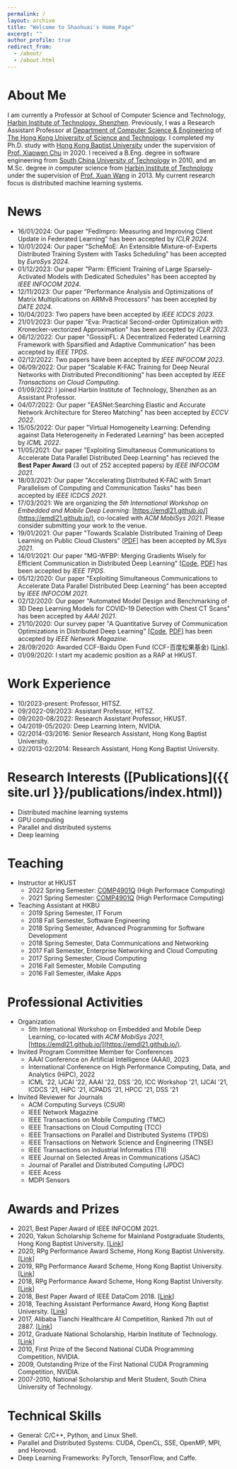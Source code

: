 ```yaml
---
permalink: /
layout: archive
title: "Welcome to Shaohuai's Home Page"
excerpt: ""
author_profile: true
redirect_from: 
  - /about/
  - /about.html
---
```


About Me
======
I am currently a Professor at School of Computer Science and Technology, [Harbin Institute of Technology, Shenzhen](https://www.hitsz.edu.cn/). Previously, I was a Research Assistant Professor at [Department of Computer Science & Engineering](https://www.cse.ust.hk/) of [The Hong Kong University of Science and Technology](https://www.ust.hk). I completed my Ph.D. study with [Hong Kong Baptist University](https://www.hkbu.edu.hk) under the supervision of [Prof. Xiaowen Chu](http://www.comp.hkbu.edu.hk/~chxw/) in 2020. I received a B.Eng. degree in software engineering from [South China University of Technology](https://www.scut.edu.cn) in 2010, and an M.Sc. degree in computer science from [Harbin Institute of Technology](https://www.hitsz.edu.cn) under the supervision of [Prof. Xuan Wang](http://faculty.hitsz.edu.cn/wangxuan) in 2013. My current research focus is distributed machine learning systems.

News
======
- 16/01/2024: Our paper "FedImpro: Measuring and Improving Client Update in Federated Learning" has been accepted by *ICLR 2024*. 
- 10/01/2024: Our paper "ScheMoE: An Extensible Mixture-of-Experts Distributed Training System with Tasks Scheduling" has been accepted by *EuroSys 2024*. 
- 01/12/2023: Our paper "Parm: Efficient Training of Large Sparsely-Activated Models with Dedicated Schedules" has been accepted by *IEEE INFOCOM 2024*. 
- 12/11/2023: Our paper "Performance Analysis and Optimizations of Matrix Multiplications on ARMv8 Processors" has been accepted by *DATE 2024*. 
- 10/04/2023: Two papers have been accepted by *IEEE ICDCS 2023*. 
- 21/01/2023: Our paper "Eva: Practical Second-order Optimization with Kronecker-vectorized Approximation" has been accepted by *ICLR 2023*.
- 06/12/2022: Our paper "GossipFL: A Decentralized Federated Learning Framework with Sparsified and Adaptive Communication" has been accepted by *IEEE TPDS*.
- 02/12/2022: Two papers have been accepted by *IEEE INFOCOM 2023*. 
- 06/09/2022: Our paper "Scalable K-FAC Training for Deep Neural Networks with Distributed Preconditioning" has been accepted by *IEEE Transactions on Cloud Computing*. 
- 01/09/2022: I joined Harbin Institute of Technology, Shenzhen as an Assistant Professor.
- 04/07/2022: Our paper "EASNet:Searching Elastic and Accurate Network Architecture for Stereo Matching" has been accepted by *ECCV 2022*. 
- 15/05/2022: Our paper "Virtual Homogeneity Learning: Defending against Data Heterogeneity in Federated Learning" has been accepted by *ICML 2022*. 
- 11/05/2021: Our paper "Exploiting Simultaneous Communications to Accelerate Data Parallel Distributed Deep Learning" has recieved the **Best Paper Award** (3 out of 252 accepted papers) by *IEEE INFOCOM 2021*. 
- 18/03/2021: Our paper "Accelerating Distributed K-FAC with Smart Parallelism of Computing and Communication Tasks" has been accepted by *IEEE ICDCS 2021*. 
- 17/03/2021: We are organizing the *5th International Workshop on Embedded and Mobile Deep Learning*: [https://emdl21.github.io/](https://emdl21.github.io/), co-located with *ACM MobiSys 2021*. Please consider submitting your work to the venue. 
- 19/01/2021: Our paper "Towards Scalable Distributed Training of Deep Learning on Public Cloud Clusters" \[[PDF](https://arxiv.org/pdf/2003.06307)\] has been accepted by *MLSys 2021*. 
- 14/01/2021: Our paper "MG-WFBP: Merging Gradients Wisely for Efficient Communication in Distributed Deep Learning" \[[Code](https://github.com/HKBU-HPML/MG-WFBP), [PDF](https://arxiv.org/pdf/1912.09268)\] has been accepted by *IEEE TPDS*. 
- 05/12/2020: Our paper "Exploiting Simultaneous Communications to Accelerate Data Parallel Distributed Deep Learning" has been accepted by *IEEE INFOCOM 2021*.
- 02/12/2020: Our paper "Automated Model Design and Benchmarking of 3D Deep Learning Models for COVID-19 Detection with Chest CT Scans" has been accepted by *AAAI 2021*.
- 21/10/2020: Our survey paper "A Quantitative Survey of Communication Optimizations in Distributed Deep Learning" \[[Code](https://github.com/HKBU-HPML/ddl-benchmarks), [PDF](https://arxiv.org/abs/2005.13247)\] has been accepted by *IEEE Network Magazine*.
- 28/09/2020: Awarded CCF-Baidu Open Fund (CCF-百度松果基金) \[[Link](https://mp.weixin.qq.com/s/S675-ztnW1y-kW-B6MoqOw)\].
- 01/09/2020: I start my academic position as a RAP at HKUST.

Work Experience 
======
- 10/2023-present: Professor, HITSZ.
- 09/2022-09/2023: Assistant Professor, HITSZ.
- 09/2020-08/2022: Research Assistant Professor, HKUST.
- 04/2019-05/2020: Deep Learning Intern, NVIDIA. 
- 02/2014-03/2016: Senior Research Assistant, Hong Kong Baptist University. 
- 02/2013-02/2014: Research Assistant, Hong Kong Baptist University.

Research Interests ([Publications]({{ site.url }}/publications/index.html))
======
- Distributed machine learning systems
- GPU computing
- Parallel and distributed systems
- Deep learning

Teaching
======
- Instructor at HKUST
    - 2022 Spring Semester: [COMP4901Q](https://course.cse.ust.hk/comp4901q/) (High Performace Computing)
    - 2021 Spring Semester: [COMP4901Q](https://course.cse.ust.hk/comp4901q/) (High Performace Computing)
- Teaching Assistant at HKBU
    - 2019 Spring Semester, IT Forum
    - 2018 Fall Semester, Software Engineering
    - 2018 Spring Semester, Advanced Programming for Software Development
    - 2018 Spring Semester, Data Communications and Networking
    - 2017 Fall Semester, Enterprise Networking and Cloud Computing
    - 2017 Spring Semester, Cloud Computing
    - 2016 Fall Semester, Mobile Computing
    - 2016 Fall Semester, iMake Apps

Professional Activities
======
- Organization
    - 5th International Workshop on Embedded and Mobile Deep Learning, co-located with *ACM MobiSys 2021*, [https://emdl21.github.io/](https://emdl21.github.io/).
- Invited Program Committee Member for Conferences
    - AAAI Conference on Artificial Intelligence (AAAI), 2023
    - International Conference on High Performance Computing, Data, and Analytics (HiPC), 2022
    - ICML '22, IJCAI '22, AAAI '22, DSS '20, ICC Workshop '21, IJCAI '21, ICDCS '21, HiPC '21, ICPADS '21, HPCC '21, DSS '21
- Invited Reviewer for Journals
    - ACM Computing Surveys (CSUR)
    - IEEE Network Magazine 
    - IEEE Transactions on Mobile Computing (TMC)
    - IEEE Transactions on Cloud Computing (TCC)
    - IEEE Transactions on Parallel and Distributed Systems (TPDS)
    - IEEE Transactions on Network Science and Engineering (TNSE)
    - IEEE Transactions on Industrial Informatics (TII)
    - IEEE Journal on Selected Areas in Communications (JSAC)
    - Journal of Parallel and Distributed Computing (JPDC)
    - IEEE Acess 
    - MDPI Sensors

Awards and Prizes
======
- 2021, Best Paper Award of IEEE INFOCOM 2021. 
- 2020, Yakun Scholarship Scheme for Mainland Postgraduate Students, Hong Kong Baptist University. \[[Link](https://www.comp.hkbu.edu.hk/v1/?pid=48)\]
- 2020, RPg Performance Award Scheme, Hong Kong Baptist University. \[[Link](https://www.comp.hkbu.edu.hk/v1/?pid=48)\]
- 2019, RPg Performance Award Scheme, Hong Kong Baptist University. \[[Link](https://www.comp.hkbu.edu.hk/v1/?pid=48)\]
- 2018, RPg Performance Award Scheme, Hong Kong Baptist University. \[[Link](https://www.comp.hkbu.edu.hk/v1/?pid=48)\]
- 2018, Best Paper Award of IEEE DataCom 2018. \[[Link](https://www.comp.hkbu.edu.hk/v1/?page=std_ach&id=117&ach)\]
- 2018, Teaching Assistant Performance Award, Hong Kong Baptist University. \[[Link](https://www.comp.hkbu.edu.hk/v1/?pid=48)\]
- 2017, Alibaba Tianchi Healthcare AI Competition, Ranked 7th out of 2887. \[[Link](https://tianchi.aliyun.com/competition/entrance/231601/rankingList?lang=en-us)\]
- 2012, Graduate National Scholarship, Harbin Institute of Technology. \[[Link](http://www.hitsz.edu.cn/article/view/id-16543.html)\]
- 2010, First Prize of the Second National CUDA Programming Competition, NVIDIA.
- 2009, Outstanding Prize of the First National CUDA Programming Competition, NVIDIA.
- 2007-2010, National Scholarship and Merit Student, South China University of Technology.

Technical Skills
=====
- General: C/C++, Python, and Linux Shell. 
- Parallel and Distributed Systems: CUDA, OpenCL, SSE, OpenMP, MPI, and Horovod. 
- Deep Learning Frameworks: PyTorch, TensorFlow, and Caffe.
